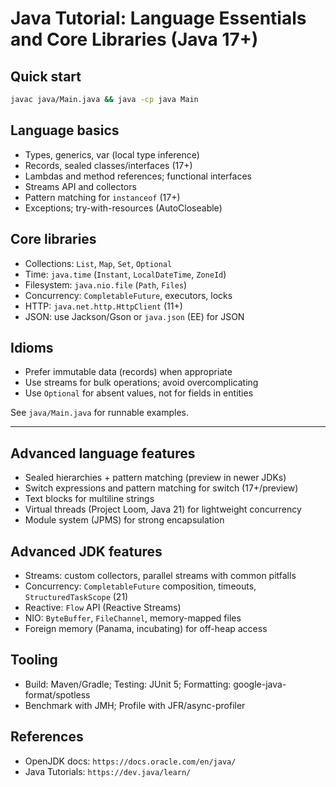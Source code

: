 # Java Tutorial: Language Essentials and Core Libraries (Java 17+)

## Quick start

```bash
javac java/Main.java && java -cp java Main
```

## Language basics

- Types, generics, var (local type inference)
- Records, sealed classes/interfaces (17+)
- Lambdas and method references; functional interfaces
- Streams API and collectors
- Pattern matching for `instanceof` (17+)
- Exceptions; try-with-resources (AutoCloseable)

## Core libraries

- Collections: `List`, `Map`, `Set`, `Optional`
- Time: `java.time` (`Instant`, `LocalDateTime`, `ZoneId`)
- Filesystem: `java.nio.file` (`Path`, `Files`)
- Concurrency: `CompletableFuture`, executors, locks
- HTTP: `java.net.http.HttpClient` (11+)
- JSON: use Jackson/Gson or `java.json` (EE) for JSON

## Idioms

- Prefer immutable data (records) when appropriate
- Use streams for bulk operations; avoid overcomplicating
- Use `Optional` for absent values, not for fields in entities

See `java/Main.java` for runnable examples.

---

## Advanced language features

- Sealed hierarchies + pattern matching (preview in newer JDKs)
- Switch expressions and pattern matching for switch (17+/preview)
- Text blocks for multiline strings
- Virtual threads (Project Loom, Java 21) for lightweight concurrency
- Module system (JPMS) for strong encapsulation

## Advanced JDK features

- Streams: custom collectors, parallel streams with common pitfalls
- Concurrency: `CompletableFuture` composition, timeouts, `StructuredTaskScope` (21)
- Reactive: `Flow` API (Reactive Streams)
- NIO: `ByteBuffer`, `FileChannel`, memory-mapped files
- Foreign memory (Panama, incubating) for off-heap access

## Tooling

- Build: Maven/Gradle; Testing: JUnit 5; Formatting: google-java-format/spotless
- Benchmark with JMH; Profile with JFR/async-profiler

## References

- OpenJDK docs: `https://docs.oracle.com/en/java/`
- Java Tutorials: `https://dev.java/learn/`